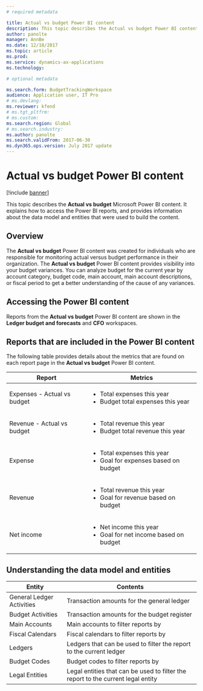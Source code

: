 ```yaml
---
# required metadata

title: Actual vs budget Power BI content
description: This topic describes the Actual vs budget Power BI content. It explains how to access the reports that are included in the content, and provides information about the data model and entities that were used to build the content.
author: panolte
manager: AnnBe
ms.date: 12/18/2017
ms.topic: article
ms.prod: 
ms.service: dynamics-ax-applications
ms.technology: 

# optional metadata

ms.search.form: BudgetTrackingWorkspace 
audience: Application user, IT Pro
# ms.devlang: 
ms.reviewer: kfend
# ms.tgt_pltfrm: 
# ms.custom: 
ms.search.region: Global
# ms.search.industry: 
ms.author: panolte
ms.search.validFrom: 2017-06-30 
ms.dyn365.ops.version: July 2017 update 
---
```


# Actual vs budget Power BI content

[!include [banner](../includes/banner.md)]

This topic describes the **Actual vs budget** Microsoft Power BI content. It explains how to access the Power BI reports, and provides information about the data model and entities that were used to build the content.

## Overview

The **Actual vs budget** Power BI content was created for individuals who are responsible for monitoring actual versus budget performance in their organization. The **Actual vs budget** Power BI content provides visibility into your budget variances. You can analyze budget for the current year by account category, budget code, main account, main account descriptions, or fiscal period to get a better understanding of the cause of any variances.

## Accessing the Power BI content
Reports from the **Actual vs budget** Power BI content are shown in the **Ledger budget and forecasts** and **CFO** workspaces.

## Reports that are included in the Power BI content
The following table provides details about the metrics that are found on each report page in the **Actual vs budget** Power BI content.

| Report                      | Metrics                                                                             |
|-----------------------------|-------------------------------------------------------------------------------------|
| Expenses - Actual vs budget | <ul><li>Total expenses this year</li><li>Budget total expenses this year</li></ul>  |
| Revenue - Actual vs budget  | <ul><li>Total revenue this year</li><li>Budget total revenue this year</li><ul>     |
| Expense                     | <ul><li>Total expenses this year</li><li>Goal for expenses based on budget</li><ul> |
| Revenue                     | <ul><li>Total revenue this year</li><li>Goal for revenue based on budget</li><ul>   |
| Net income                  | <ul><li>Net income this year</li><li>Goal for net income based on budget</li><ul>   |

## Understanding the data model and entities

| Entity                    | Contents                                                                         |
|---------------------------|----------------------------------------------------------------------------------|
| General Ledger Activities | Transaction amounts for the general ledger                                       |
| Budget Activities         | Transaction amounts for the budget register                                      |
| Main Accounts             | Main accounts to filter reports by                                               |
| Fiscal Calendars          | Fiscal calendars to filter reports by                                            |
| Ledgers                   | Ledgers that can be used to filter the report to the current ledger              |
| Budget Codes              | Budget codes to filter reports by                                                |
| Legal Entities            | Legal entities that can be used to filter the report to the current legal entity |
